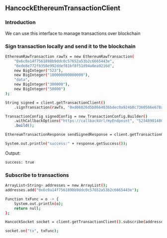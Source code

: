 ## HancockEthereumTransactionClient

### Introduction

We can use this interface to manage transactions over blockchain

### Sign transaction locally and send it to the blockchain

```bash
EthereumRawTransaction rawTx = new EthereumRawTransaction(
    "0x6c0a14f7561898b9ddc0c57652a53b2c6665443e",
    "0xde8e772f0350e992ddef81bf8f51d94a8ea9216d",
    new BigInteger("523"),
    new BigInteger("100000000000000"),
    "data",
    new BigInteger("300000"),
    new BigInteger("50000")
);

String signed = client.getTransactionClient()
    .signTransaction(rawTx, "0xd06026d5b8664036bdec0a924b8c7360566e678a2291e9440156365b040a7b83");

TransactionConfig signedConfig = new TransactionConfig.Builder()
    .withCallbackOptions("https://callbackUrl/myEndpoint", "52348901480917420194790134")
    .build();

EthereumTransactionResponse sendSignedResponse = client.getTransactionClient().sendSignedTransaction(signed, signedConfig);

System.out.println("success:" + response.getSuccess());
```

Output:
```bash
success: true
```

### Subscribe to transactions

```bash
ArrayList<String> addresses = new ArrayList();
addresses.add("0x6c0a14f7561898b9ddc0c57652a53b2c6665443e");

Function txFunc = o -> {
    System.out.println(o);
    return null;
};

HancockSocket socket = client.getTransactionClient().subscribe(addresses, "");

socket.on("tx", txFunc);
```
